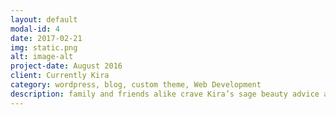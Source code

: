 ```yaml
---
layout: default
modal-id: 4
date: 2017-02-21
img: static.png
alt: image-alt
project-date: August 2016
client: Currently Kira
category: wordpress, blog, custom theme, Web Development
description: family and friends alike crave Kira’s sage beauty advice and constantly inquire about her new shade of lipstick or what mascara makes her lashes appear so long. The answer always begins with the same word, “Currently,” since she is regularly trying something new. Watch this space to see quick and easy makeup tutorials on her YouTube channel with special guests and familiar faces and what essentials Kira is currently coveting.<br><br><a href="http://currentlykira.com" target="_blank">See the website</a>
---
```

